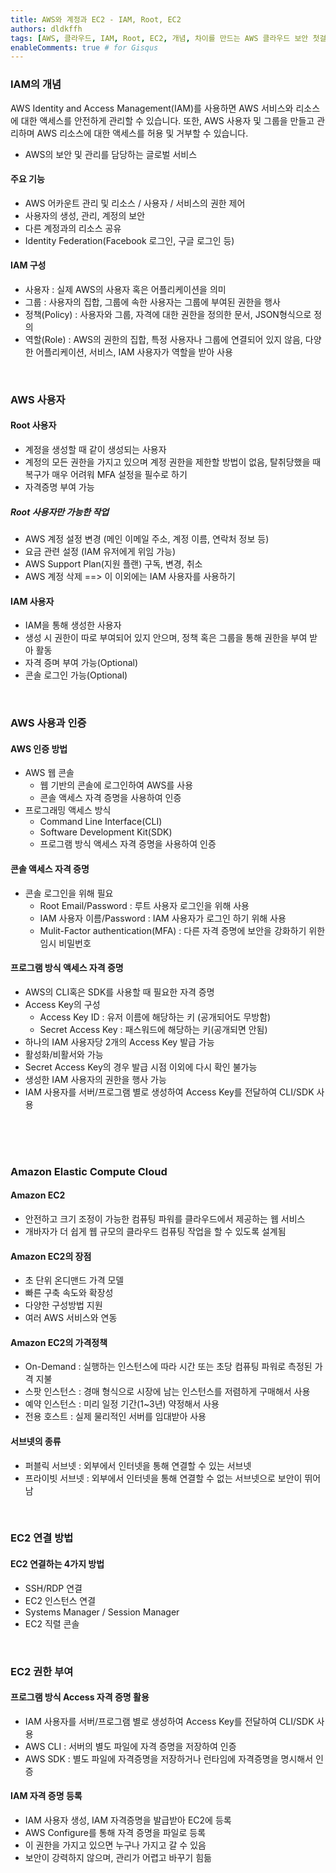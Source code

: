 ```yaml
---
title: AWS와 계정과 EC2 - IAM, Root, EC2
authors: dldkffh
tags: [AWS, 클라우드, IAM, Root, EC2, 개념, 차이를 만드는 AWS 클라우드 보안 첫걸음]
enableComments: true # for Gisqus
---
```


### IAM의 개념

AWS Identity and Access Management(IAM)를 사용하면 AWS 서비스와 리소스에 대한 액세스를 안전하게 관리할 수 있습니다. 또한, AWS 사용자 및 그룹을 만들고 관리하며 AWS 리소스에 대한 액세스를 허용 및 거부할 수 있습니다.

- AWS의 보안 및 관리를 담당하는 글로벌 서비스

#### 주요 기능

- AWS 어카운트 관리 및 리소스 / 사용자 / 서비스의 권한 제어
- 사용자의 생성, 관리, 계정의 보안
- 다른 계정과의 리소스 공유
- Identity Federation(Facebook 로그인, 구글 로그인 등)

<!--truncate-->

#### IAM 구성

- 사용자 : 실제 AWS의 사용자 혹은 어플리케이션을 의미
- 그룹 : 사용자의 집합, 그룹에 속한 사용자는 그룹에 부여된 권한을 행사
- 정책(Policy) : 사용자와 그룹, 자격에 대한 권한을 정의한 문서, JSON형식으로 정의
- 역할(Role) : AWS의 권한의 집합, 특정 사용자나 그룹에 연결되어 있지 않음, 다양한 어플리케이션, 서비스, IAM 사용자가 역할을 받아 사용

<br/>

### AWS 사용자

#### Root 사용자

- 계정을 생성할 때 같이 생성되는 사용자
- 계정의 모든 권한을 가지고 있으며 계정 권한을 제한할 방법이 없음, 탈취당했을 때 복구가 매우 어려워 MFA 설정을 필수로 하기
- 자격증명 부여 가능

##### Root 사용자만 가능한 작업

- AWS 계정 설정 변경 (메인 이메일 주소, 계정 이름, 연락처 정보 등)
- 요금 관련 설정 (IAM 유저에게 위임 가능)
- AWS Support Plan(지원 플랜) 구독, 변경, 취소
- AWS 계정 삭제 ==> 이 이외에는 IAM 사용자를 사용하기

#### IAM 사용자

- IAM을 통해 생성한 사용자
- 생성 시 권한이 따로 부여되어 있지 안으며, 정책 혹은 그룹을 통해 권한을 부여 받아 활동
- 자격 증며 부여 가능(Optional)
- 콘솔 로그인 가능(Optional)

<br/>

### AWS 사용과 인증

#### AWS 인증 방법

- AWS 웹 콘솔
  - 웹 기반의 콘솔에 로그인하여 AWS를 사용
  - 콘솔 액세스 자격 증명을 사용하여 인증
- 프로그래밍 액세스 방식
  - Command Line Interface(CLI)
  - Software Development Kit(SDK)
  - 프로그램 방식 액세스 자격 증명을 사용하여 인증

#### 콘솔 액세스 자격 증명

- 콘솔 로그인을 위해 필요
  - Root Email/Password : 루트 사용자 로그인을 위해 사용
  - IAM 사용자 이름/Password : IAM 사용자가 로그인 하기 위해 사용
  - Mulit-Factor authentication(MFA) : 다른 자격 증명에 보안을 강화하기 위한 임시 비밀번호

#### 프로그램 방식 액세스 자격 증명

- AWS의 CLI혹은 SDK를 사용할 때 필요한 자격 증명
- Access Key의 구성
  - Access Key ID : 유저 이름에 해당하는 키 (공개되어도 무방함)
  - Secret Access Key : 패스워드에 해당하는 키(공개되면 안됨)
- 하나의 IAM 사용자당 2개의 Access Key 발급 가능
- 활성화/비활서와 가능
- Secret Access Key의 경우 발급 시점 이외에 다시 확인 불가능
- 생성한 IAM 사용자의 권한을 행사 가능
- IAM 사용자를 서버/프로그램 별로 생성하여 Access Key를 전달하여 CLI/SDK 사용

<br/><br/><br/>

### Amazon Elastic Compute Cloud

#### Amazon EC2

- 안전하고 크기 조정이 가능한 컴퓨팅 파워를 클라우드에서 제공하는 웹 서비스
- 개바자가 더 쉽게 웹 규모의 클라우드 컴퓨팅 작업을 할 수 있도록 설계됨

#### Amazon EC2의 장점

- 초 단위 온디맨드 가격 모델
- 빠른 구축 속도와 확장성
- 다양한 구성방법 지원
- 여러 AWS 서비스와 연동

#### Amazon EC2의 가격정책

- On-Demand : 실행하는 인스턴스에 따라 시간 또는 초당 컴퓨팅 파워로 측정된 가격 지불
- 스팟 인스턴스 : 경매 형식으로 시장에 남는 인스턴스를 저렴하게 구매해서 사용
- 예약 인스턴스 : 미리 일정 기간(1~3년) 약정해서 사용
- 전용 호스트 : 실제 물리적인 서버를 임대받아 사용

#### 서브넷의 종류

- 퍼블릭 서브넷 : 외부에서 인터넷을 통해 연결할 수 있는 서브넷
- 프라이빗 서브넷 : 외부에서 인터넷을 통해 연결할 수 없는 서브넷으로 보안이 뛰어남

<br/>

### EC2 연결 방법

#### EC2 연결하는 4가지 방법

- SSH/RDP 연결
- EC2 인스턴스 연결
- Systems Manager / Session Manager
- EC2 직렬 콘솔

<br/>

### EC2 권한 부여

#### 프로그램 방식 Access 자격 증명 활용

- IAM 사용자를 서버/프로그램 별로 생성하여 Access Key를 전달하여 CLI/SDK 사용
- AWS CLI : 서버의 별도 파일에 자격 증명을 저장하여 인증
- AWS SDK : 별도 파일에 자격증명을 저장하거나 런타임에 자격증명을 명시해서 인증

#### IAM 자격 증명 등록

- IAM 사용자 생성, IAM 자격증명을 발급받아 EC2에 등록
- AWS Configure를 통해 자격 증명을 파일로 등록
- 이 권한을 가지고 있으면 누구나 가지고 갈 수 있음
- 보안이 강력하지 않으며, 관리가 어렵고 바꾸기 힘듦

<br/>